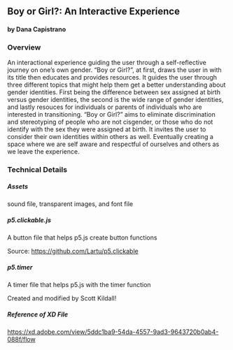 ## Boy or Girl?: An Interactive Experience
#### by Dana Capistrano



### Overview
An interactional experience guiding the user through a self-reflective journey on one’s own gender. “Boy or Girl?”, at first,  draws the user in with its title then educates and provides resources. It guides the user through three different topics that might help them get a better understanding about gender identities. First being the difference between sex assigned at birth versus gender identities, the second is the wide range of gender identities, and lastly resouces for individuals or parents of individuals who are interested in transitioning. “Boy or Girl?” aims to eliminate discrimination and stereotyping of people who are not cisgender, or those who do not identify with the sex they were assigned at birth. It invites the user to consider their own identities within others as well. Eventually creating a space where we are self aware and respectful of ourselves and others as we leave the experience.


### Technical Details

##### Assets 
sound file, transparent images, and font file
##### p5.clickable.js
A button file that helps p5.js create button functions

Source: https://github.com/Lartu/p5.clickable
#####  p5.timer
A timer file that helps p5.js with the timer function 

Created and modified by Scott Kildall!

##### Reference of XD File

https://xd.adobe.com/view/5ddc1ba9-54da-4557-9ad3-9643720b0ab4-088f/flow